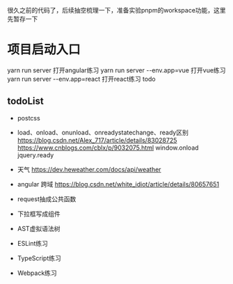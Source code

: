 很久之前的代码了，后续抽空梳理一下，准备实验pnpm的workspace功能，这里先暂存一下


# 项目启动入口
yarn run server 打开angular练习
yarn run server --env.app=vue 打开vue练习
yarn run server --env.app=react 打开react练习 todo

## todoList
- postcss
- load、onload、onunload、onreadystatechange、ready区别 https://blog.csdn.net/Alex_717/article/details/83028725   https://www.cnblogs.com/cblx/p/9032075.html
window.onload jquery.ready

- 天气 https://dev.heweather.com/docs/api/weather
- angular 跨域 https://blog.csdn.net/white_idiot/article/details/80657651
- request抽成公共函数
- 下拉框写成组件
- AST虚拟语法树
- ESLint练习
- TypeScript练习
- Webpack练习
